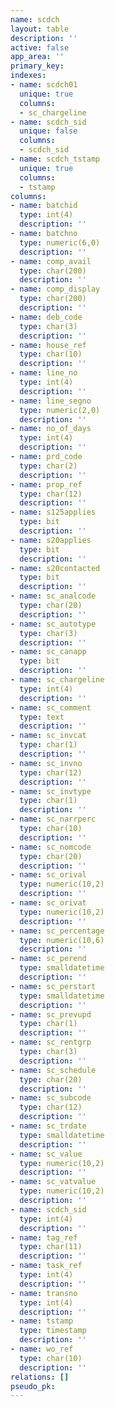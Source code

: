 ```yaml
---
name: scdch
layout: table
description: ''
active: false
app_area: ''
primary_key: 
indexes:
- name: scdch01
  unique: true
  columns:
  - sc_chargeline
- name: scdch_sid
  unique: false
  columns:
  - scdch_sid
- name: scdch_tstamp
  unique: true
  columns:
  - tstamp
columns:
- name: batchid
  type: int(4)
  description: ''
- name: batchno
  type: numeric(6,0)
  description: ''
- name: comp_avail
  type: char(200)
  description: ''
- name: comp_display
  type: char(200)
  description: ''
- name: deb_code
  type: char(3)
  description: ''
- name: house_ref
  type: char(10)
  description: ''
- name: line_no
  type: int(4)
  description: ''
- name: line_segno
  type: numeric(2,0)
  description: ''
- name: no_of_days
  type: int(4)
  description: ''
- name: prd_code
  type: char(2)
  description: ''
- name: prop_ref
  type: char(12)
  description: ''
- name: s125applies
  type: bit
  description: ''
- name: s20applies
  type: bit
  description: ''
- name: s20contacted
  type: bit
  description: ''
- name: sc_analcode
  type: char(20)
  description: ''
- name: sc_autotype
  type: char(3)
  description: ''
- name: sc_canapp
  type: bit
  description: ''
- name: sc_chargeline
  type: int(4)
  description: ''
- name: sc_comment
  type: text
  description: ''
- name: sc_invcat
  type: char(1)
  description: ''
- name: sc_invno
  type: char(12)
  description: ''
- name: sc_invtype
  type: char(1)
  description: ''
- name: sc_narrperc
  type: char(10)
  description: ''
- name: sc_nomcode
  type: char(20)
  description: ''
- name: sc_orival
  type: numeric(10,2)
  description: ''
- name: sc_orivat
  type: numeric(10,2)
  description: ''
- name: sc_percentage
  type: numeric(10,6)
  description: ''
- name: sc_perend
  type: smalldatetime
  description: ''
- name: sc_perstart
  type: smalldatetime
  description: ''
- name: sc_prevupd
  type: char(1)
  description: ''
- name: sc_rentgrp
  type: char(3)
  description: ''
- name: sc_schedule
  type: char(20)
  description: ''
- name: sc_subcode
  type: char(12)
  description: ''
- name: sc_trdate
  type: smalldatetime
  description: ''
- name: sc_value
  type: numeric(10,2)
  description: ''
- name: sc_vatvalue
  type: numeric(10,2)
  description: ''
- name: scdch_sid
  type: int(4)
  description: ''
- name: tag_ref
  type: char(11)
  description: ''
- name: task_ref
  type: int(4)
  description: ''
- name: transno
  type: int(4)
  description: ''
- name: tstamp
  type: timestamp
  description: ''
- name: wo_ref
  type: char(10)
  description: ''
relations: []
pseudo_pk: 
---
```


